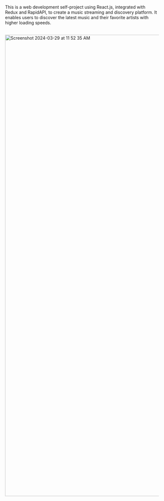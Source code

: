 This is a web development self-project using React.js, integrated with Redux and RapidAPI, to create a music streaming and discovery platform. It enables users to discover the latest music and their favorite artists with higher loading speeds.

<br/>

<img width="1506" alt="Screenshot 2024-03-29 at 11 52 35 AM" src="https://github.com/JPL1205/Music-Streaming-and-Discovering-Platform/assets/116853859/9fc0a9dc-ed3e-4a4a-8740-359496e90b10">
